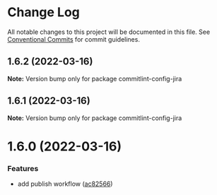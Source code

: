 # Change Log

All notable changes to this project will be documented in this file.
See [Conventional Commits](https://conventionalcommits.org) for commit guidelines.

## 1.6.2 (2022-03-16)

**Note:** Version bump only for package commitlint-config-jira





## 1.6.1 (2022-03-16)

**Note:** Version bump only for package commitlint-config-jira





# 1.6.0 (2022-03-16)


### Features

* add publish workflow ([ac82566](https://github.com/Gherciu/commitlint-jira/commit/ac82566))
